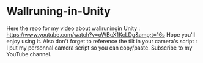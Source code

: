 # Wallruning-in-Unity
Here the repo for my video about wallruningin Unity : https://www.youtube.com/watch?v=oWBcX1KcLDg&amp;t=16s Hope you'll enjoy using it.
Also don't forget to reference the tilt in your camera's script : I put my personnal camera script so you can copy/paste.
Subscribe to my YouTube channel.
